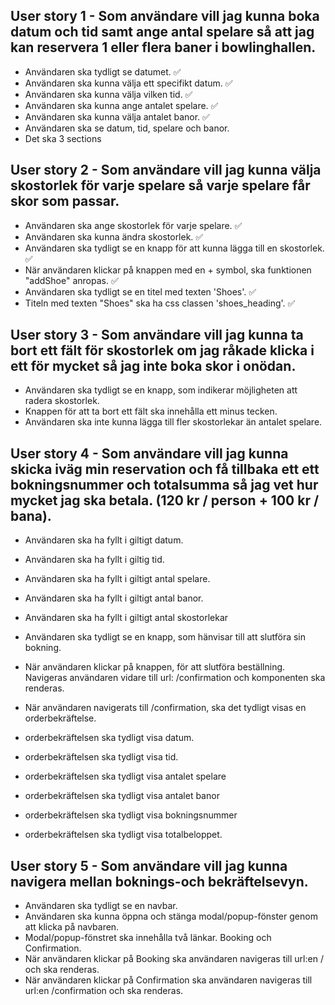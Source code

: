 ## User story 1 - Som användare vill jag kunna boka datum och tid samt ange antal spelare så att jag kan reservera 1 eller flera baner i bowlinghallen.

- Användaren ska tydligt se datumet. ✅
- Användaren ska kunna välja ett specifikt datum. ✅
- Användaren ska kunna välja vilken tid. ✅
- Användaren ska kunna ange antalet spelare. ✅
- Användaren ska kunna välja antalet banor. ✅
- Användaren ska se datum, tid, spelare och banor.
- Det ska 3 sections

## User story 2 - Som användare vill jag kunna välja skostorlek för varje spelare så varje spelare får skor som passar.

- Användaren ska ange skostorlek för varje spelare. ✅
- Användaren ska kunna ändra skostorlek. ✅
- Användaren ska tydligt se en knapp för att kunna lägga till en skostorlek. ✅
- När användaren klickar på knappen med en + symbol, ska funktionen "addShoe" anropas. ✅
- Användaren ska tydligt se en titel med texten 'Shoes'. ✅
- Titeln med texten "Shoes" ska ha css classen 'shoes_heading'. ✅

## User story 3 - Som användare vill jag kunna ta bort ett fält för skostorlek om jag råkade klicka i ett för mycket så jag inte boka skor i onödan.

- Användaren ska tydligt se en knapp, som indikerar möjligheten att radera skostorlek.
- Knappen för att ta bort ett fält ska innehålla ett minus tecken.
- Användaren ska inte kunna lägga till fler skostorlekar än antalet spelare.

## User story 4 - Som användare vill jag kunna skicka iväg min reservation och få tillbaka ett ett bokningsnummer och totalsumma så jag vet hur mycket jag ska betala. (120 kr / person + 100 kr / bana).

- Användaren ska ha fyllt i giltigt datum.
- Användaren ska ha fyllt i giltig tid.
- Användaren ska ha fyllt i giltigt antal spelare.
- Användaren ska ha fyllt i giltigt antal banor.
- Användaren ska ha fyllt i giltigt antal skostorlekar

- Användaren ska tydligt se en knapp, som hänvisar till att slutföra sin bokning.

- När användaren klickar på knappen, för att slutföra beställning. Navigeras användaren vidare till url: /confirmation och komponenten <Confirmation/> ska renderas.

- När användaren navigerats till /confirmation, ska det tydligt visas en orderbekräftelse.

- orderbekräftelsen ska tydligt visa datum.
- orderbekräftelsen ska tydligt visa tid.
- orderbekräftelsen ska tydligt visa antalet spelare
- orderbekräftelsen ska tydligt visa antalet banor
- orderbekräftelsen ska tydligt visa bokningsnummer
- orderbekräftelsen ska tydligt visa totalbeloppet.

## User story 5 - Som användare vill jag kunna navigera mellan boknings-och bekräftelsevyn.

- Användaren ska tydligt se en navbar.
- Användaren ska kunna öppna och stänga modal/popup-fönster genom att klicka på navbaren.
- Modal/popup-fönstret ska innehålla två länkar. Booking och Confirmation.
- När användaren klickar på Booking ska användaren navigeras till url:en / och <Booking /> ska renderas.
- När användaren klickar på Confirmation ska användaren navigeras till url:en /confirmation och <Confirmation /> ska renderas.
